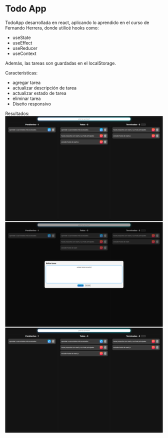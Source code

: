 # Todo App

TodoApp desarrollada en react, aplicando lo aprendido en el curso de Fernando Herrera, donde utilicé hooks como:
- useState
- useEffect
- useReducer
- useContext

Además, las tareas son guardadas en el localStorage.


Características:
- agregar tarea
- actualizar descripción de tarea
- actualizar estado de tarea
- eliminar tarea
- Diseño responsivo


Resultados:
![imagen de resultado](./public/image.png)
![imagen de resultado editar](./public/imageEdit.png)
![imagen de resultado post editar](./public/image.png)


